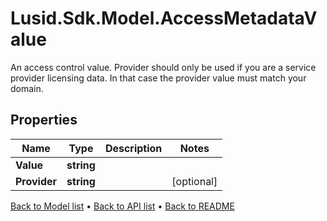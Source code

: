 # Lusid.Sdk.Model.AccessMetadataValue
An access control value. Provider should only be used if you are a service provider licensing data. In that case  the provider value must match your domain.

## Properties

Name | Type | Description | Notes
------------ | ------------- | ------------- | -------------
**Value** | **string** |  | 
**Provider** | **string** |  | [optional] 

[Back to Model list](../README.md#documentation-for-models) &#8226; [Back to API list](../README.md#documentation-for-api-endpoints) &#8226; [Back to README](../README.md)

